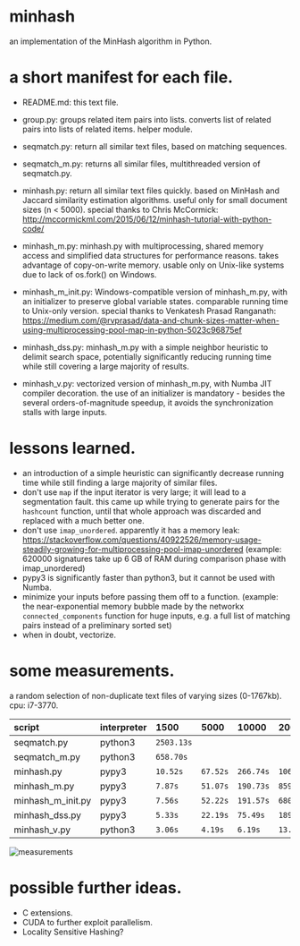 # minhash
an implementation of the MinHash algorithm in Python.

# a short manifest for each file.

- README.md: this text file.

- group.py: groups related item pairs into lists. converts list of related pairs into lists of related items. helper module.

- seqmatch.py: return all similar text files, based on matching sequences.

- seqmatch_m.py: returns all similar files, multithreaded version of seqmatch.py.

- minhash.py: return all similar text files quickly. based on MinHash and Jaccard similarity estimation algorithms. useful only for small document sizes (n < 5000). special thanks to Chris McCormick: http://mccormickml.com/2015/06/12/minhash-tutorial-with-python-code/

- minhash_m.py: minhash.py with multiprocessing, shared memory access and simplified data structures for performance reasons. takes advantage of copy-on-write memory. usable only on Unix-like systems due to lack of os.fork() on Windows.

- minhash_m_init.py: Windows-compatible version of minhash_m.py, with an initializer to preserve global variable states. comparable running time to Unix-only version. special thanks to Venkatesh Prasad Ranganath: https://medium.com/@rvprasad/data-and-chunk-sizes-matter-when-using-multiprocessing-pool-map-in-python-5023c96875ef

- minhash_dss.py: minhash_m.py with a simple neighbor heuristic to delimit search space, potentially significantly reducing running time while still covering a large majority of results.

- minhash_v.py: vectorized version of minhash_m.py, with Numba JIT compiler decoration. the use of an initializer is mandatory - besides the several orders-of-magnitude speedup, it avoids the synchronization stalls with large inputs.

# lessons learned.
- an introduction of a simple heuristic can significantly decrease running time while still finding a large majority of similar files.
- don't use `map` if the input iterator is very large; it will lead to a segmentation fault. this came up while trying to generate pairs for the `hashcount` function, until that whole approach was discarded and replaced with a much better one.
- don't use `imap_unordered`. apparently it has a memory leak: https://stackoverflow.com/questions/40922526/memory-usage-steadily-growing-for-multiprocessing-pool-imap-unordered (example: 620000 signatures take up 6 GB of RAM during comparison phase with imap_unordered)
- pypy3 is significantly faster than python3, but it cannot be used with Numba.
- minimize your inputs before passing them off to a function. (example: the near-exponential memory bubble made by the networkx `connected_components` function for huge inputs, e.g. a full list of matching pairs instead of a preliminary sorted set)
- when in doubt, vectorize.

# some measurements.
a random selection of non-duplicate text files of varying sizes (0-1767kb). cpu: i7-3770.

|       script      | interpreter | 1500       | 5000     |   10000   |   20000    |    50000   |
| :---------------- | ----------- | :--------- | :------- | :-------- | :--------- | :--------- |
| seqmatch.py       | python3     | `2503.13s` |          |           |            |            |
| seqmatch_m.py     | python3     | `658.70s`  |          |           |            |            |
| minhash.py        | pypy3       | `10.52s`   | `67.52s` | `266.74s` | `1060.77s` | `8278.96s` |
| minhash_m.py      | pypy3       | `7.87s`    | `51.07s` | `190.73s` | `859.66s`  | `4094.37s` |
| minhash_m_init.py | pypy3       | `7.56s`    | `52.22s` | `191.57s` | `680.1s`   | `5070.27s` |
| minhash_dss.py    | pypy3       | `5.33s`    | `22.19s` | `75.49s`  | `189.22s`  | `1019.88s` |
| minhash_v.py      | python3     | `3.06s`    | `4.19s`  | `6.19s`   | `13.51s`   | `59.42s`   |

![measurements](https://github.com/ppw0/minhash/blob/master/img/measurements.png)

# possible further ideas.

- C extensions.
- CUDA to further exploit parallelism.
- Locality Sensitive Hashing?
